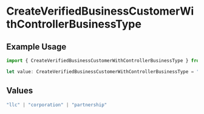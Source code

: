 # CreateVerifiedBusinessCustomerWithControllerBusinessType

## Example Usage

```typescript
import { CreateVerifiedBusinessCustomerWithControllerBusinessType } from "dwolla/models";

let value: CreateVerifiedBusinessCustomerWithControllerBusinessType = "llc";
```

## Values

```typescript
"llc" | "corporation" | "partnership"
```
